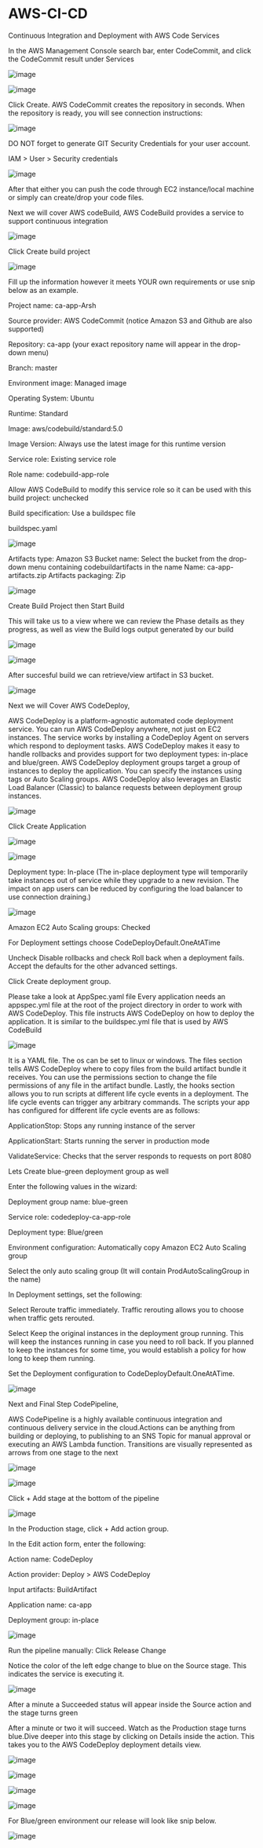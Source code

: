 # AWS-CI-CD
Continuous Integration and Deployment with AWS Code Services

In the AWS Management Console search bar, enter CodeCommit, and click the CodeCommit result under Services

![image](https://user-images.githubusercontent.com/58148717/121222713-673c3200-c84c-11eb-9df8-a89a16c367b1.png)


![image](https://user-images.githubusercontent.com/58148717/121222748-6e634000-c84c-11eb-92ae-61527c69a51e.png)


Click Create.
AWS CodeCommit creates the repository in seconds. When the repository is ready, you will see connection instructions:

![image](https://user-images.githubusercontent.com/58148717/121222846-83d86a00-c84c-11eb-88e2-54f998c27fcc.png)

DO NOT forget to generate GIT Security Credentials for your user account.

IAM > User > Security credentials

![image](https://user-images.githubusercontent.com/58148717/121223150-d9ad1200-c84c-11eb-9372-e82d69f9f385.png)

After that either you can push the code through EC2 instance/local machine or simply can create/drop your code files. 

Next we will cover AWS codeBuild, AWS CodeBuild provides a service to support continuous integration

![image](https://user-images.githubusercontent.com/58148717/121223603-50e2a600-c84d-11eb-87d3-a53f0a47a4c3.png)

Click Create build project

![image](https://user-images.githubusercontent.com/58148717/121223812-85566200-c84d-11eb-8042-b8ba03f019dc.png)

Fill up the information however it meets YOUR own requirements or use snip below as an example.

Project name: ca-app-Arsh

Source provider: AWS CodeCommit (notice Amazon S3 and Github are also supported)

Repository: ca-app (your exact repository name will appear in the drop-down menu)

Branch: master

Environment image: Managed image

Operating System: Ubuntu

Runtime: Standard

Image: aws/codebuild/standard:5.0

Image Version: Always use the latest image for this runtime version

Service role: Existing service role

Role name: codebuild-app-role

Allow AWS CodeBuild to modify this service role so it can be used with this build project: unchecked

Build specification: Use a buildspec file

buildspec.yaml

![image](https://user-images.githubusercontent.com/58148717/121226054-c0f22b80-c84f-11eb-8516-25dafae245e0.png)


Artifacts type: Amazon S3
Bucket name: Select the bucket from the drop-down menu containing codebuildartifacts in the name
Name: ca-app-artifacts.zip
Artifacts packaging: Zip


![image](https://user-images.githubusercontent.com/58148717/121223877-9acb8c00-c84d-11eb-9fbb-760d893be691.png)


Create Build Project then Start Build 

This will take us to a view where we can review the Phase details as they progress, as well as view the Build logs output generated by our build

![image](https://user-images.githubusercontent.com/58148717/121224339-11688980-c84e-11eb-80f5-d630100ddd80.png)

![image](https://user-images.githubusercontent.com/58148717/121224358-14fc1080-c84e-11eb-8561-e92fe906e3b5.png)

After succesful build we can retrieve/view artifact in S3 bucket.

![image](https://user-images.githubusercontent.com/58148717/121224964-a9667300-c84e-11eb-954d-4119fd2af2c2.png)


Next we will Cover AWS CodeDeploy, 

AWS CodeDeploy is a platform-agnostic automated code deployment service. You can run AWS CodeDeploy anywhere, not just on EC2 instances. The service works by installing a CodeDeploy Agent on servers which respond to deployment tasks. AWS CodeDeploy makes it easy to handle rollbacks and provides support for two deployment types: in-place and blue/green. AWS CodeDeploy deployment groups target a group of instances to deploy the application. You can specify the instances using tags or Auto Scaling groups. AWS CodeDeploy also leverages an Elastic Load Balancer (Classic) to balance requests between deployment group instances.


![image](https://user-images.githubusercontent.com/58148717/121224856-92c01c00-c84e-11eb-821e-ae9f45ab1c18.png)


Click Create Application

![image](https://user-images.githubusercontent.com/58148717/121224911-9e134780-c84e-11eb-9c54-596dcf6ecf70.png)

![image](https://user-images.githubusercontent.com/58148717/121224999-b2efdb00-c84e-11eb-98ce-d50b595c8b8e.png)

Deployment type: In-place (The in-place deployment type will temporarily take instances out of service while they upgrade to a new revision. The impact on app users can be reduced by configuring the load balancer to use connection draining.)

![image](https://user-images.githubusercontent.com/58148717/121225195-e6cb0080-c84e-11eb-9b2a-4c00a340571d.png)

Amazon EC2 Auto Scaling groups: Checked

For Deployment settings choose CodeDeployDefault.OneAtATime

Uncheck Disable rollbacks and check Roll back when a deployment fails. Accept the defaults for the other advanced settings.

Click Create deployment group.

Please take a look at AppSpec.yaml file Every application needs an appspec.yml file at the root of the project directory in order to work with AWS CodeDeploy. This file instructs AWS CodeDeploy on how to deploy the application. It is similar to the buildspec.yml file that is used by AWS CodeBuild

![image](https://user-images.githubusercontent.com/58148717/121225882-956f4100-c84f-11eb-9555-f7777958231f.png)

It is a YAML file. The os can be set to linux or windows. The files section tells AWS CodeDeploy where to copy files from the build artifact bundle it receives. You can use the permissions section to change the file permissions of any file in the artifact bundle. Lastly, the hooks section allows you to run scripts at different life cycle events in a deployment. The life cycle events can trigger any arbitrary commands. The scripts your app has configured for different life cycle events are as follows:

ApplicationStop: Stops any running instance of the server

ApplicationStart: Starts running the server in production mode

ValidateService: Checks that the server responds to requests on port 8080


Lets Create blue-green deployment group as well

Enter the following values in the wizard:

Deployment group name: blue-green

Service role: codedeploy-ca-app-role

Deployment type: Blue/green

Environment configuration: Automatically copy Amazon EC2 Auto Scaling group

Select the only auto scaling group (It will contain ProdAutoScalingGroup in the name)
 
In Deployment settings, set the following:

Select Reroute traffic immediately. Traffic rerouting allows you to choose when traffic gets rerouted.

Select Keep the original instances in the deployment group running. This will keep the instances running in case you need to roll back. If you planned to keep the instances for some time, you would establish a policy for how long to keep them running.

Set the Deployment configuration to CodeDeployDefault.OneAtATime.

![image](https://user-images.githubusercontent.com/58148717/121226442-2e05c100-c850-11eb-8b76-b104b0eed365.png)

Next and Final Step CodePipeline, 

AWS CodePipeline is a highly available continuous integration and continuous delivery service in the cloud.Actions can be anything from building or deploying, to publishing to an SNS Topic for manual approval or executing an AWS Lambda function. Transitions are visually represented as arrows from one stage to the next

![image](https://user-images.githubusercontent.com/58148717/121226768-889f1d00-c850-11eb-9d02-363d6a37a462.png)

![image](https://user-images.githubusercontent.com/58148717/121226793-8d63d100-c850-11eb-8ffb-7e36c58589b9.png)

Click + Add stage at the bottom of the pipeline

![image](https://user-images.githubusercontent.com/58148717/121226995-bab07f00-c850-11eb-85fb-9f0cf8d0598d.png)


In the Production stage, click + Add action group.

In the Edit action form, enter the following:

Action name: CodeDeploy

Action provider: Deploy > AWS CodeDeploy

Input artifacts: BuildArtifact

Application name: ca-app 

Deployment group: in-place

![image](https://user-images.githubusercontent.com/58148717/121227111-d9af1100-c850-11eb-86ce-b373d134b112.png)

Run the pipeline manually: Click Release Change 

Notice the color of the left edge change to blue on the Source stage. This indicates the service is executing it.

![image](https://user-images.githubusercontent.com/58148717/121227351-11b65400-c851-11eb-9749-1a245c82825e.png)

After a minute a Succeeded status will appear inside the Source action and the stage turns green

After a minute or two it will succeed. Watch as the Production stage turns blue.Dive deeper into this stage by clicking on Details inside the action.
This takes you to the AWS CodeDeploy deployment details view.

![image](https://user-images.githubusercontent.com/58148717/121227516-44f8e300-c851-11eb-82ee-a4deef342275.png)

![image](https://user-images.githubusercontent.com/58148717/121227538-4b875a80-c851-11eb-86a3-ae30154c4421.png)

![image](https://user-images.githubusercontent.com/58148717/121227556-4f1ae180-c851-11eb-9f67-5cb588cb947f.png)

![image](https://user-images.githubusercontent.com/58148717/121227616-5fcb5780-c851-11eb-9648-cfbc342d1f35.png)

For Blue/green environment our release will look like snip below.

![image](https://user-images.githubusercontent.com/58148717/121227888-b3d63c00-c851-11eb-86d5-0ea561c9c40d.png)





































